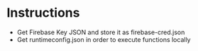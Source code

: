 # Instructions

* Get Firebase Key JSON and store it as firebase-cred.json
* Get runtimeconfig.json in order to execute functions locally